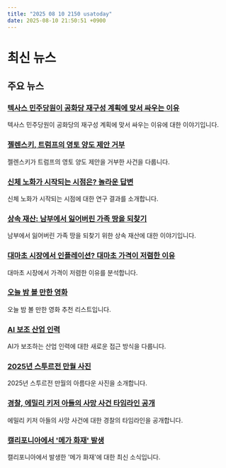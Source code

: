 ```yaml
---
title: "2025 08 10 2150 usatoday"
date: 2025-08-10 21:50:51 +0900
---
```


# 최신 뉴스
## 주요 뉴스
### [텍사스 민주당원이 공화당 재구성 계획에 맞서 싸우는 이유](https://www.usatoday.com/story/news/politics/2025/08/10/texas-democrats-redistricting-gerrymandering/85569661007/)
  텍사스 민주당원이 공화당의 재구성 계획에 맞서 싸우는 이유에 대한 이야기입니다.

### [젤렌스키, 트럼프의 영토 양도 제안 거부](https://www.usatoday.com/story/news/world/2025/08/09/donald-trump-vladimir-putin-volodymyr-zelenskyy-ukraine-russia/85591752007/)
  젤렌스키가 트럼프의 영토 양도 제안을 거부한 사건을 다룹니다.

### [신체 노화가 시작되는 시점은? 놀라운 답변](https://www.usatoday.com/story/life/health-wellness/2025/08/04/body-aging-longevity-study/85459814007/)
  신체 노화가 시작되는 시점에 대한 연구 결과를 소개합니다.

### [상속 재산: 남부에서 잃어버린 가족 땅을 되찾기](https://www.usatoday.com/story/money/personalfinance/real-estate/2025/08/10/heirs-property-black-family-land-south/85508263007/)
  남부에서 잃어버린 가족 땅을 되찾기 위한 상속 재산에 대한 이야기입니다.

### [대마초 시장에서 인플레이션? 대마초 가격이 저렴한 이유](https://www.usatoday.com/story/money/2025/08/10/cannabis-weed-dispensaries-inflation-prices-falling/85555827007/)
  대마초 시장에서 가격이 저렴한 이유를 분석합니다.

### [오늘 밤 볼 만한 영화](https://www.usatoday.com/story/entertainment/movies/2025/08/01/new-movies-streaming-netflix-amazon-hbo-max-hulu-peacock/85403394007/)
  오늘 밤 볼 만한 영화 추천 리스트입니다.

### [AI 보조 산업 인력](https://www.usatoday.com/story/news/2025/08/09/ai-augmented-industrial-workforce/85590000007/)
  AI가 보조하는 산업 인력에 대한 새로운 접근 방식을 다룹니다.

### [2025년 스투르전 만월 사진](https://www.usatoday.com/story/news/nation/2025/08/09/photos-full-moon-august-2025-sturgeon/85562326007/)
  2025년 스투르전 만월의 아름다운 사진을 소개합니다.

### [경찰, 에밀리 키저 아들의 사망 사건 타임라인 공개](https://www.usatoday.com/story/news/nation/2025/08/09/police-report-reveals-timeline-in-emilie-kisers-sons-death/85590237007/)
  에밀리 키저 아들의 사망 사건에 대한 경찰의 타임라인을 공개합니다.

### [캘리포니아에서 '메가 화재' 발생](https://www.usatoday.com/story/news/nation/2025/08/09/gifford-fire-california-largest-fire-2025-mega-fire/85590370007/)
  캘리포니아에서 발생한 '메가 화재'에 대한 최신 소식입니다.